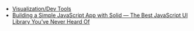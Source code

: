 - [Visualization/Dev Tools](https://github.com/solidjs/solid/issues/153)
- [Building a Simple JavaScript App with Solid — The Best JavaScript UI Library You’ve Never Heard Of](https://levelup.gitconnected.com/building-a-simple-javascript-app-with-solid-ff17c8836409)
